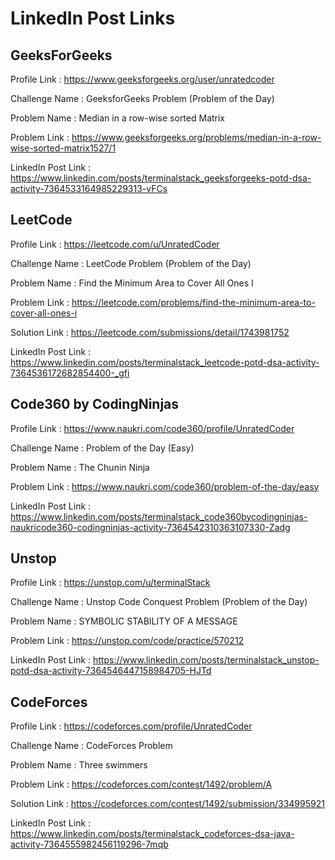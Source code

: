 # LinkedIn Post Links

## GeeksForGeeks

Profile Link : https://www.geeksforgeeks.org/user/unratedcoder

Challenge Name : GeeksforGeeks Problem (Problem of the Day)

Problem Name : Median in a row-wise sorted Matrix

Problem Link : https://www.geeksforgeeks.org/problems/median-in-a-row-wise-sorted-matrix1527/1

LinkedIn Post Link : https://www.linkedin.com/posts/terminalstack_geeksforgeeks-potd-dsa-activity-7364533164985229313-vFCs

## LeetCode

Profile Link : https://leetcode.com/u/UnratedCoder

Challenge Name : LeetCode Problem (Problem of the Day)

Problem Name : Find the Minimum Area to Cover All Ones I

Problem Link : https://leetcode.com/problems/find-the-minimum-area-to-cover-all-ones-i

Solution Link : https://leetcode.com/submissions/detail/1743981752

LinkedIn Post Link : https://www.linkedin.com/posts/terminalstack_leetcode-potd-dsa-activity-7364536172682854400-_gfi

## Code360 by CodingNinjas

Profile Link : https://www.naukri.com/code360/profile/UnratedCoder

Challenge Name : Problem of the Day (Easy)

Problem Name : The Chunin Ninja

Problem Link : https://www.naukri.com/code360/problem-of-the-day/easy

LinkedIn Post Link : https://www.linkedin.com/posts/terminalstack_code360bycodingninjas-naukricode360-codingninjas-activity-7364542310363107330-Zadg

## Unstop

Profile Link : https://unstop.com/u/terminalStack

Challenge Name : Unstop Code Conquest Problem (Problem of the Day)

Problem Name : SYMBOLIC STABILITY OF A MESSAGE

Problem Link : https://unstop.com/code/practice/570212

LinkedIn Post Link : https://www.linkedin.com/posts/terminalstack_unstop-potd-dsa-activity-7364546447158984705-HJTd

## CodeForces

Profile Link : https://codeforces.com/profile/UnratedCoder

Challenge Name : CodeForces Problem

Problem Name : Three swimmers

Problem Link : https://codeforces.com/contest/1492/problem/A

Solution Link : https://codeforces.com/contest/1492/submission/334995921

LinkedIn Post Link : https://www.linkedin.com/posts/terminalstack_codeforces-dsa-java-activity-7364555982456119296-7mqb
